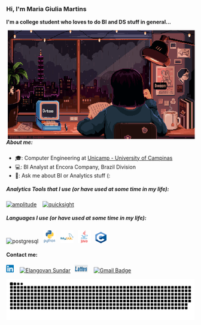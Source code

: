 ### Hi, I'm Maria Giulia Martins


**I'm a college student who loves to do BI and DS stuff in general...**

 <img align="right" alt="GIF" src="https://github.com/MariaGiuliaMartins/MariaGiuliaMartins/blob/main/girl2.gif" width="500" height="290"/>
 
##### About me:

- 🎓: Computer Engineering at [Unicamp - University of Campinas](https://www.unicamp.br/unicamp/english)
- :computer:: BI Analyst at Encora Company, Brazil Division
- :speech_balloon:: Ask me about BI or Analytics stuff (:

##### Analytics Tools that I use (or have used at some time in my life):
<a href="https://amplitude.com/"><img src="https://uploads-us-west-2.insided.com/amplitude-en/attachment/4e0ab4e4-4914-4fe5-9da0-8162667f6a75.png" width="20px" alt="amplitude"></a>&nbsp; &nbsp;
<a href="https://aws.amazon.com/quicksight/"><img src="https://allcode.com/wp-content/uploads/2022/12/amazon-quicksight@2x@2x.png" width="20px" alt="quicksight"></a>&nbsp; &nbsp;

##### Languages I use (or have used at some time in my life):

<p align="left">
<img src="https://ezerus.com.au/wp-content/uploads/2019/05/postgresql-logo.png" alt="postgresql" width="35" height="35"/> &nbsp;
<img src="https://raw.githubusercontent.com/devicons/devicon/master/icons/python/python-original-wordmark.svg" alt="python" width="35" height="35"/> &nbsp;
<img src="https://raw.githubusercontent.com/devicons/devicon/master/icons/mysql/mysql-original-wordmark.svg" alt="mysql" width="35" height="35" /> &nbsp;
<img src="https://raw.githubusercontent.com/devicons/devicon/master/icons/java/java-original-wordmark.svg" alt="java" width="35" height="35" /> &nbsp;
<img src="https://github.com/MariaGiuliaMartins/MariaGiuliaMartins/blob/main/C.png" alt="java" width="30" height="30" /> 
</p>

#### Contact me:

<a href="https://www.linkedin.com/in/maria-giulia-martins/"><img src="https://github.com/chandan-reddy-k/chandan-reddy-k/blob/master/assets/linkedin.svg" width="20px" alt="LinkedIn"></a>&nbsp; &nbsp;
<a href="https://github.com/MariaGiuliaMartins" target="_blank"><img src="https://cdn.jsdelivr.net/npm/simple-icons@3.0.1/icons/github.svg" alt="Elangovan Sundar" height="20" width="20" /></a>&nbsp;&nbsp;
<a href="http://lattes.cnpq.br/3483783208416872" target="_blank"><img src="https://github.com/MariaGiuliaMartins/MariaGiuliaMartins/blob/main/lattes.png" alt="Elangovan Sundar" height="20" width="35" /></a>&nbsp; &nbsp;
[![Gmail Badge](https://img.shields.io/badge/-mgmfacul@gmail.com-c14438?style=flat-square&logo=Gmail&logoColor=white&link=mailto:mgmfacul@gmail.com)](mailto:mgmfacul@gmail.com)

 
![Snake animation](https://github.com/MariaGiuliaMartins/MariaGiuliaMartins/blob/output/github-contribution-grid-snake.svg)
 
